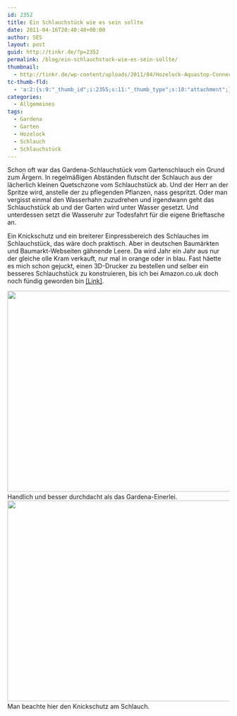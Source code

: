 ```yaml
---
id: 2352
title: Ein Schlauchstück wie es sein sollte
date: 2011-04-16T20:40:48+00:00
author: SES
layout: post
guid: http://tinkr.de/?p=2352
permalink: /blog/ein-schlauchstuck-wie-es-sein-sollte/
thumbnail:
  - http://tinkr.de/wp-content/uploads/2011/04/Hozelock-Aquastop-Connector_2_sml.jpg
tc-thumb-fld:
  - 'a:2:{s:9:"_thumb_id";i:2355;s:11:"_thumb_type";s:10:"attachment";}'
categories:
  - Allgemeines
tags:
  - Gardena
  - Garten
  - Hozelock
  - Schlauch
  - Schlauchstück
---
```

Schon oft war das Gardena-Schlauchstück vom Gartenschlauch ein Grund zum Ärgern. In regelmäßigen Abständen flutscht der Schlauch aus der lächerlich kleinen Quetschzone vom Schlauchstück ab. Und der Herr an der Spritze wird, anstelle der zu pflegenden Pflanzen, nass gespritzt. Oder man vergisst einmal den Wasserhahn zuzudrehen und irgendwann geht das Schlauchstück ab und der Garten wird unter Wasser gesetzt. Und unterdessen setzt die Wasseruhr zur Todesfahrt für die eigene Brieftasche an.

Ein Knickschutz und ein breiterer Einpressbereich des Schlauches im Schlauchstück, das wäre doch praktisch. Aber in deutschen Baumärkten und Baumarkt-Webseiten gähnende Leere. Da wird Jahr ein Jahr aus nur der gleiche olle Kram verkauft, nur mal in orange oder in blau.
Fast häette es mich schon gejuckt, einen 3D-Drucker zu bestellen und selber ein besseres Schlauchstück zu konstruieren, bis ich bei Amazon.co.uk doch noch fündig geworden bin [[Link]](http://www.amazon.co.uk/gp/product/B001OXDE0K/ref=oss_product).

<img loading="lazy" src="/assets/2011/04/Hozelock-Aquastop-Connector_2.jpg" alt="" title="Hozelock Aquastop Connector - einzeln" width="606" height="455" class="alignnone size-full wp-image-2354" srcset="/assets/2011/04/Hozelock-Aquastop-Connector_2.jpg 606w, /assets/2011/04/Hozelock-Aquastop-Connector_2-240x180.jpg 240w" sizes="(max-width: 606px) 100vw, 606px" />
Handlich und besser durchdacht als das Gardena-Einerlei.

<img loading="lazy" src="/assets/2011/04/Hozelock-Aquastop-Connector_1.jpg" alt="" title="Hozelock Aquastop Connector - montiert" width="606" height="455" class="alignnone size-full wp-image-2353" srcset="/assets/2011/04/Hozelock-Aquastop-Connector_1.jpg 606w, /assets/2011/04/Hozelock-Aquastop-Connector_1-240x180.jpg 240w" sizes="(max-width: 606px) 100vw, 606px" />
Man beachte hier den Knickschutz am Schlauch.
